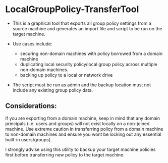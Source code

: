 # LocalGroupPolicy-TransferTool

- This is a graphical tool that exports all group policy settings from a source machine and generates an import file and script to be run on the target machine.

- Use cases include:
  -  securing non-domain machines with policy borrowed from a domain machine
  -  duplicating local security policy/local group policy across multiple non-domain machines.
  -  backing up policy to a local or network drive

- The script must be run as admin and the backup location must not include any existing group policy data.  


## Considerations:

If you are exporting from a domain machine, keep in mind that any domain principals (i.e. users and groups) will not exist locally on a non-joined machine.  Use extreme caution in transferring policy from a domain machine to non-domain machines and ensure you wont be locking out any essential built-in users/groups).  

I strongly advise using this utility to backup your target machine policies first before transferring new policy to the target machine.    
